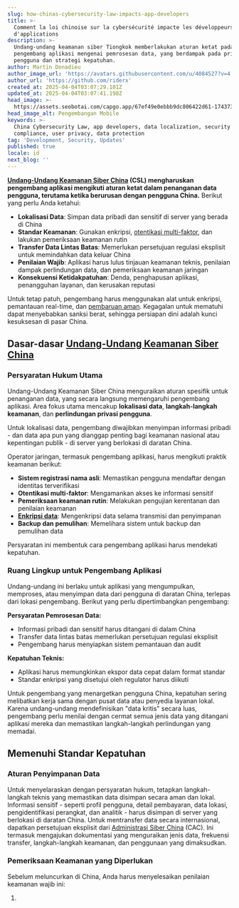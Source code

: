 ```yaml
---
slug: how-chinas-cybersecurity-law-impacts-app-developers
title: >-
  Comment la loi chinoise sur la cybersécurité impacte les développeurs
  d'applications
description: >-
  Undang-undang keamanan siber Tiongkok memberlakukan aturan ketat pada
  pengembang aplikasi mengenai pemrosesan data, yang berdampak pada privasi
  pengguna dan strategi kepatuhan.
author: Martin Donadieu
author_image_url: 'https://avatars.githubusercontent.com/u/4084527?v=4'
author_url: 'https://github.com/riderx'
created_at: 2025-04-04T03:07:29.101Z
updated_at: 2025-04-04T03:07:41.198Z
head_image: >-
  https://assets.seobotai.com/capgo.app/67ef49e0ebbb9dc806422d61-1743736061198.jpg
head_image_alt: Pengembangan Mobile
keywords: >-
  China Cybersecurity Law, app developers, data localization, security
  compliance, user privacy, data protection
tag: 'Development, Security, Updates'
published: true
locale: id
next_blog: ''
---
```


**[Undang-Undang Keamanan Siber China](https://enwikipediaorg/wiki/Cybersecurity_Law_of_the_People%27s_Republic_of_China) (CSL) mengharuskan pengembang aplikasi mengikuti aturan ketat dalam penanganan data pengguna, terutama ketika berurusan dengan pengguna China.** Berikut yang perlu Anda ketahui:

-   **Lokalisasi Data**: Simpan data pribadi dan sensitif di server yang berada di China
-   **Standar Keamanan**: Gunakan enkripsi, [otentikasi multi-faktor](https://capgoapp/docs/webapp/mfa/), dan lakukan pemeriksaan keamanan rutin
-   **Transfer Data Lintas Batas**: Memerlukan persetujuan regulasi eksplisit untuk memindahkan data keluar China
-   **Penilaian Wajib**: Aplikasi harus lulus tinjauan keamanan teknis, penilaian dampak perlindungan data, dan pemeriksaan keamanan jaringan
-   **Konsekuensi Ketidakpatuhan**: Denda, penghapusan aplikasi, penangguhan layanan, dan kerusakan reputasi

Untuk tetap patuh, pengembang harus menggunakan alat untuk enkripsi, pemantauan real-time, dan [pembaruan aman](https://capgoapp/docs/plugin/cloud-mode/hybrid-update/). Kegagalan untuk mematuhi dapat menyebabkan sanksi berat, sehingga persiapan dini adalah kunci kesuksesan di pasar China.

## Dasar-dasar [Undang-Undang Keamanan Siber China](https://enwikipediaorg/wiki/Cybersecurity_Law_of_the_People%27s_Republic_of_China)

### Persyaratan Hukum Utama

Undang-Undang Keamanan Siber China menguraikan aturan spesifik untuk penanganan data, yang secara langsung memengaruhi pengembang aplikasi. Area fokus utama mencakup **lokalisasi data**, **langkah-langkah keamanan**, dan **perlindungan privasi pengguna**.

Untuk lokalisasi data, pengembang diwajibkan menyimpan informasi pribadi - dan data apa pun yang dianggap penting bagi keamanan nasional atau kepentingan publik - di server yang berlokasi di daratan China.

Operator jaringan, termasuk pengembang aplikasi, harus mengikuti praktik keamanan berikut:

-   **Sistem registrasi nama asli**: Memastikan pengguna mendaftar dengan identitas terverifikasi
-   **Otentikasi multi-faktor**: Mengamankan akses ke informasi sensitif
-   **Pemeriksaan keamanan rutin**: Melakukan pengujian kerentanan dan penilaian keamanan
-   **[Enkripsi data](https://capgoapp/docs/cli/migrations/encryption/)**: Mengenkripsi data selama transmisi dan penyimpanan
-   **Backup dan pemulihan**: Memelihara sistem untuk backup dan pemulihan data

Persyaratan ini membentuk cara pengembang aplikasi harus mendekati kepatuhan.

### Ruang Lingkup untuk Pengembang Aplikasi

Undang-undang ini berlaku untuk aplikasi yang mengumpulkan, memproses, atau menyimpan data dari pengguna di daratan China, terlepas dari lokasi pengembang. Berikut yang perlu dipertimbangkan pengembang:

**Persyaratan Pemrosesan Data:**

-   Informasi pribadi dan sensitif harus ditangani di dalam China
-   Transfer data lintas batas memerlukan persetujuan regulasi eksplisit
-   Pengembang harus menyiapkan sistem pemantauan dan audit

**Kepatuhan Teknis:**

-   Aplikasi harus memungkinkan ekspor data cepat dalam format standar
-   Standar enkripsi yang disetujui oleh regulator harus diikuti

Untuk pengembang yang menargetkan pengguna China, kepatuhan sering melibatkan kerja sama dengan pusat data atau penyedia layanan lokal. Karena undang-undang mendefinisikan "data kritis" secara luas, pengembang perlu menilai dengan cermat semua jenis data yang ditangani aplikasi mereka dan memastikan langkah-langkah perlindungan yang memadai.

## Memenuhi Standar Kepatuhan

### Aturan Penyimpanan Data

Untuk menyelaraskan dengan persyaratan hukum, tetapkan langkah-langkah teknis yang memastikan data disimpan secara aman dan lokal. Informasi sensitif - seperti profil pengguna, detail pembayaran, data lokasi, pengidentifikasi perangkat, dan analitik - harus disimpan di server yang berlokasi di daratan China. Untuk mentransfer data secara internasional, dapatkan persetujuan eksplisit dari [Administrasi Siber China](https://wwwcacgovcn/) (CAC). Ini termasuk mengajukan dokumentasi yang menguraikan jenis data, frekuensi transfer, langkah-langkah keamanan, dan penggunaan yang dimaksudkan.

### Pemeriksaan Keamanan yang Diperlukan

Sebelum meluncurkan di China, Anda harus menyelesaikan penilaian keamanan wajib ini:

1.